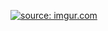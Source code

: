 <a href="https://imgur.com/TtvuJfH"><img src="https://imgur.com/TtvuJfH" title="source: imgur.com" /></a>
